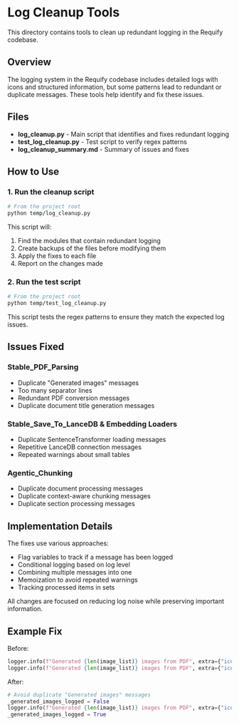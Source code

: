 # Log Cleanup Tools

This directory contains tools to clean up redundant logging in the Requify codebase.

## Overview

The logging system in the Requify codebase includes detailed logs with icons and structured information, but some patterns lead to redundant or duplicate messages. These tools help identify and fix these issues.

## Files

- **log_cleanup.py** - Main script that identifies and fixes redundant logging
- **test_log_cleanup.py** - Test script to verify regex patterns
- **log_cleanup_summary.md** - Summary of issues and fixes

## How to Use

### 1. Run the cleanup script

```bash
# From the project root
python temp/log_cleanup.py
```

This script will:
1. Find the modules that contain redundant logging
2. Create backups of the files before modifying them
3. Apply the fixes to each file
4. Report on the changes made

### 2. Run the test script

```bash
# From the project root
python temp/test_log_cleanup.py
```

This script tests the regex patterns to ensure they match the expected log issues.

## Issues Fixed

### Stable_PDF_Parsing
- Duplicate "Generated images" messages
- Too many separator lines
- Redundant PDF conversion messages
- Duplicate document title generation messages

### Stable_Save_To_LanceDB & Embedding Loaders
- Duplicate SentenceTransformer loading messages
- Repetitive LanceDB connection messages
- Repeated warnings about small tables

### Agentic_Chunking
- Duplicate document processing messages
- Duplicate context-aware chunking messages
- Duplicate section processing messages

## Implementation Details

The fixes use various approaches:
- Flag variables to track if a message has been logged
- Conditional logging based on log level
- Combining multiple messages into one
- Memoization to avoid repeated warnings
- Tracking processed items in sets

All changes are focused on reducing log noise while preserving important information.

## Example Fix

Before:
```python
logger.info(f"Generated {len(image_list)} images from PDF", extra={"icon": "✅"})
logger.info(f"Generated {len(image_list)} images from PDF", extra={"icon": "✅"})
```

After:
```python
# Avoid duplicate "Generated images" messages
_generated_images_logged = False
logger.info(f"Generated {len(image_list)} images from PDF", extra={"icon": "✅"})
_generated_images_logged = True
``` 